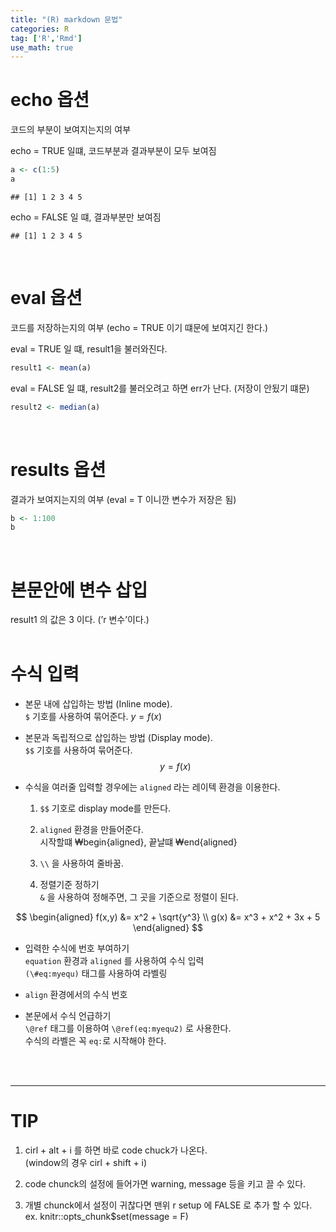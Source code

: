 ```yaml
---
title: "(R) markdown 문법"
categories: R
tag: ['R','Rmd']
use_math: true
---
```



# echo 옵션

코드의 부분이 보여지는지의 여부

echo = TRUE 일떄, 코드부분과 결과부분이 모두 보여짐

``` r
a <- c(1:5)
a
```

    ## [1] 1 2 3 4 5

echo = FALSE 일 떄, 결과부분만 보여짐

    ## [1] 1 2 3 4 5

<br/>

# eval 옵션

코드를 저장하는지의 여부 (echo = TRUE 이기 떄문에 보여지긴 한다.)

eval = TRUE 일 떄, result1을 불러와진다.

``` r
result1 <- mean(a)
```

eval = FALSE 일 떄, result2를 불러오려고 하면 err가 난다. (저장이 안됬기
떄문)

``` r
result2 <- median(a)
```

<br/>

# results 옵션

결과가 보여지는지의 여부 (eval = T 이니깐 변수가 저장은 됨)

``` r
b <- 1:100
b
```

<br/>

# 본문안에 변수 삽입

result1 의 값은 3 이다. (’r 변수’이다.) <br/><br/>

# 수식 입력

- 본문 내에 삽입하는 방법 (Inline mode).  
  `$` 기호를 사용하여 묶어준다. $y= f(x)$

- 본문과 독립적으로 삽입하는 방법 (Display mode).  
  `$$` 기호를 사용하여 묶어준다. $$
  y= f(x)
  $$

- 수식을 여러줄 입력할 경우에는 `aligned` 라는 레이텍 환경을 이용한다.

  1.  `$$` 기호로 display mode를 만든다.

  2.  `aligned` 환경을 만들어준다.  
      시작할떄 ₩begin{aligned}, 끝날떄 ₩end{aligned}

  3.  `\\` 을 사용하여 줄바꿈.

  4.  정렬기준 정하기  
      `&` 을 사용하여 정해주면, 그 곳을 기준으로 정렬이 된다.

$$
\begin{aligned}
f(x,y) &= x^2 + \sqrt{y^3} \\
g(x) &= x^3 + x^2 + 3x + 5
\end{aligned}
$$

- 입력한 수식에 번호 부여하기  
  `equation` 환경과 `aligned` 를 사용하여 수식 입력  
  `(\#eq:myequ)` 태그를 사용하여 라벨링

- `align` 환경에서의 수식 번호

- 본문에서 수식 언급하기  
  `\@ref` 태그를 이용하여 `\@ref(eq:myequ2)` 로 사용한다.  
  수식의 라벨은 꼭 `eq:`로 시작해야 한다.

<br/><br/>
<hr>

# TIP

1.  cirl + alt + i 를 하면 바로 code chuck가 나온다.  
    (window의 경우 cirl + shift + i)

2.  code chunck의 설정에 들어가면 warning, message 등을 키고 끌 수 있다.

3.  개별 chunck에서 설정이 귀찮다면 맨위 r setup 에 FALSE 로 추가 할 수
    있다.  
    ex. knitr::opts_chunk\$set(message = F)
